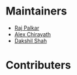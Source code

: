 # Maintainers

<ul>
  <li><a href=""https://github.com/rkp7">Raj Palkar</a></li>
  <li><a href="https://github.com/mscsalex">Alex Chirayath</a></li>
  <li><a href=""https://github.com/dakshil">Dakshil Shah</a></li>
</ul>

# Contributers
